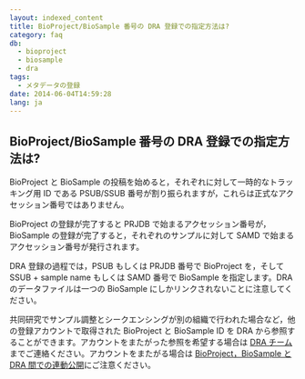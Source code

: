 ```yaml
---
layout: indexed_content
title: BioProject/BioSample 番号の DRA 登録での指定方法は?
category: faq
db:
  - bioproject
  - biosample
  - dra
tags: 
  - メタデータの登録
date: 2014-06-04T14:59:28
lang: ja
---
```


## BioProject/BioSample 番号の DRA 登録での指定方法は?

<p>BioProject と BioSample の投稿を始めると，それぞれに対して一時的なトラッキング用 ID である PSUB/SSUB 番号が割り振られますが，これらは正式なアクセッション番号ではありません。</p><p>BioProject の登録が完了すると PRJDB で始まるアクセッション番号が，BioSample の登録が完了すると，それぞれのサンプルに対して SAMD で始まるアクセッション番号が発行されます。</p><p>DRA 登録の過程では，PSUB もしくは PRJDB 番号で BioProject を，そして SSUB + sample name もしくは SAMD 番号で BioSample を指定します。DRA のデータファイルは一つの BioSample にしかリンクされないことに注意してください。</p><p>共同研究でサンプル調整とシークエンシングが別の組織で行われた場合など，他の登録アカウントで取得された BioProject と BioSample ID を DRA から参照することができます。アカウントをまたがった参照を希望する場合は <a href="/contact-ddbj.html">DRA チーム</a>までご連絡ください。アカウントをまたがる場合は <a href="/faq/ja/bp-bs-seq-release.html">BioProject，BioSample と DRA 間での連動公開</a>にご注意ください。</p>
